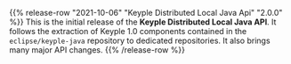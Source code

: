 {{% release-row "2021-10-06" "Keyple Distributed Local Java Api" "2.0.0" %}} 
This is the initial release of the **Keyple Distributed Local Java API**.
It follows the extraction of Keyple 1.0 components contained in the `eclipse/keyple-java` repository to dedicated repositories.
It also brings many major API changes.
{{% /release-row %}}
